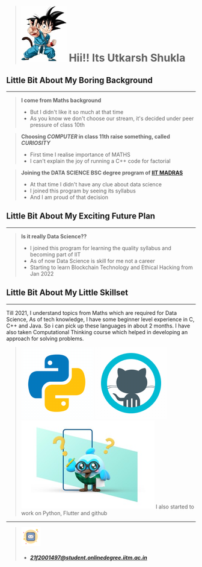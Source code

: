   > # ![!](images/gokuchild.jpg) **Hii!! Its Utkarsh Shukla**             


## Little Bit About My Boring Background 
___

  > **I come from Maths background**
  >
  > - But I didn't like it so much at that time
  > - As you know we don't choose our stream, it's decided under peer pressure of class 10th


  > **Choosing *COMPUTER* in class 11th raise something, called *CURIOSITY***
  >
  > - First time I realise importance of MATHS
  > - I can't explain the joy of running a C++ code for factorial


  > **Joining the DATA SCIENCE BSC degree program of [**IIT MADRAS**](https://onlinedegree.iitm.ac.in/index.html)**
  >
  > - At that time I didn't have any clue about data science
  > - I joined this program by seeing its syllabus 
  > - And I am proud of that decision

## Little Bit About My Exciting Future Plan
***

  > **Is it really Data Science??**
  >
  > - I joined this program for learning the quality syllabus and becoming part of IIT 
  > - As of now Data Science is skill for me not a career
  > - Starting to learn Blockchain Technology and Ethical Hacking from Jan 2022  


## Little Bit About My Little Skillset
___

Till 2021, I understand topics from Maths which are required for Data Science, As of tech knowledge, I have some beginner level experience in C, C++ and Java. So i can pick up these languages in about 2 months. I have also taken Computational Thinking course which helped in developing an approach for solving problems.
> ![](images/python--v2.gif) ![](images/github--v3.gif) 
![](15ddf26df65cd2f79d6f.jpg)
>I also started to work on Python, Flutter and github

***
> ![](images/icons8-mail-50.png) 
> - ##### 21f2001497@student.onlinedegree.iitm.ac.in
